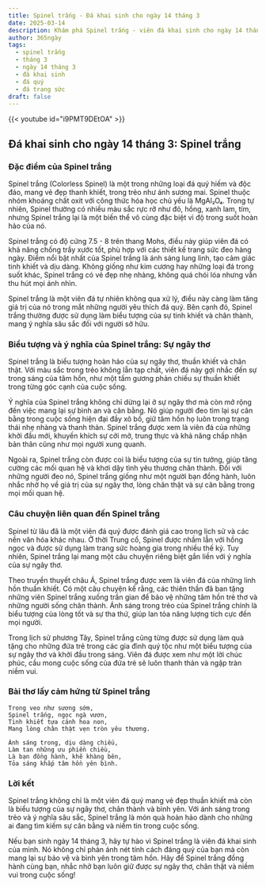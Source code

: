 ```yaml
---
title: Spinel trắng - Đá khai sinh cho ngày 14 tháng 3
date: 2025-03-14
description: Khám phá Spinel trắng - viên đá khai sinh cho ngày 14 tháng 3, biểu tượng của Sự ngây thơ. Cùng tìm hiểu ý nghĩa sâu sắc của viên đá độc đáo này.
author: 365ngày
tags:
  - spinel trắng
  - tháng 3
  - ngày 14 tháng 3
  - đá khai sinh
  - đá quý
  - đá trang sức
draft: false
---
```


{{< youtube id="i9PMT9DEtOA" >}}

## Đá khai sinh cho ngày 14 tháng 3: Spinel trắng

### Đặc điểm của Spinel trắng

Spinel trắng (Colorless Spinel) là một trong những loại đá quý hiếm và độc đáo, mang vẻ đẹp thanh khiết, trong trẻo như ánh sương mai. Spinel thuộc nhóm khoáng chất oxit với công thức hóa học chủ yếu là MgAl₂O₄. Trong tự nhiên, Spinel thường có nhiều màu sắc rực rỡ như đỏ, hồng, xanh lam, tím, nhưng Spinel trắng lại là một biến thể vô cùng đặc biệt vì độ trong suốt hoàn hảo của nó.

Spinel trắng có độ cứng 7.5 - 8 trên thang Mohs, điều này giúp viên đá có khả năng chống trầy xước tốt, phù hợp với các thiết kế trang sức đeo hàng ngày. Điểm nổi bật nhất của Spinel trắng là ánh sáng lung linh, tạo cảm giác tinh khiết và dịu dàng. Không giống như kim cương hay những loại đá trong suốt khác, Spinel trắng có vẻ đẹp nhẹ nhàng, không quá chói lóa nhưng vẫn thu hút mọi ánh nhìn.

Spinel trắng là một viên đá tự nhiên không qua xử lý, điều này càng làm tăng giá trị của nó trong mắt những người yêu thích đá quý. Bên cạnh đó, Spinel trắng thường được sử dụng làm biểu tượng của sự tinh khiết và chân thành, mang ý nghĩa sâu sắc đối với người sở hữu.

### Biểu tượng và ý nghĩa của Spinel trắng: Sự ngây thơ

Spinel trắng là biểu tượng hoàn hảo của sự ngây thơ, thuần khiết và chân thật. Với màu sắc trong trẻo không lẫn tạp chất, viên đá này gợi nhắc đến sự trong sáng của tâm hồn, như một tấm gương phản chiếu sự thuần khiết trong từng góc cạnh của cuộc sống.

Ý nghĩa của Spinel trắng không chỉ dừng lại ở sự ngây thơ mà còn mở rộng đến việc mang lại sự bình an và cân bằng. Nó giúp người đeo tìm lại sự cân bằng trong cuộc sống hiện đại đầy xô bồ, giữ tâm hồn họ luôn trong trạng thái nhẹ nhàng và thanh thản. Spinel trắng được xem là viên đá của những khởi đầu mới, khuyến khích sự cởi mở, trung thực và khả năng chấp nhận bản thân cũng như mọi người xung quanh.

Ngoài ra, Spinel trắng còn được coi là biểu tượng của sự tin tưởng, giúp tăng cường các mối quan hệ và khơi dậy tình yêu thương chân thành. Đối với những người đeo nó, Spinel trắng giống như một người bạn đồng hành, luôn nhắc nhở họ về giá trị của sự ngây thơ, lòng chân thật và sự cân bằng trong mọi mối quan hệ.

### Câu chuyện liên quan đến Spinel trắng

Spinel từ lâu đã là một viên đá quý được đánh giá cao trong lịch sử và các nền văn hóa khác nhau. Ở thời Trung cổ, Spinel được nhầm lẫn với hồng ngọc và được sử dụng làm trang sức hoàng gia trong nhiều thế kỷ. Tuy nhiên, Spinel trắng lại mang một câu chuyện riêng biệt gắn liền với ý nghĩa của sự ngây thơ.

Theo truyền thuyết châu Á, Spinel trắng được xem là viên đá của những linh hồn thuần khiết. Có một câu chuyện kể rằng, các thiên thần đã ban tặng những viên Spinel trắng xuống trần gian để bảo vệ những tâm hồn trẻ thơ và những người sống chân thành. Ánh sáng trong trẻo của Spinel trắng chính là biểu tượng của lòng tốt và sự tha thứ, giúp lan tỏa năng lượng tích cực đến mọi người.

Trong lịch sử phương Tây, Spinel trắng cũng từng được sử dụng làm quà tặng cho những đứa trẻ trong các gia đình quý tộc như một biểu tượng của sự ngây thơ và khởi đầu trong sáng. Viên đá được xem như một lời chúc phúc, cầu mong cuộc sống của đứa trẻ sẽ luôn thanh thản và ngập tràn niềm vui.

### Bài thơ lấy cảm hứng từ Spinel trắng

```
Trong veo như sương sớm,  
Spinel trắng, ngọc ngà vươn,  
Tinh khiết tựa cánh hoa non,  
Mang lòng chân thật vẹn tròn yêu thương.  

Ánh sáng trong, dịu dàng chiếu,  
Làm tan những ưu phiền chiều,  
Là bạn đồng hành, khẽ khàng bên,  
Tỏa sáng khắp tâm hồn yên bình.  
```

### Lời kết

Spinel trắng không chỉ là một viên đá quý mang vẻ đẹp thuần khiết mà còn là biểu tượng của sự ngây thơ, chân thành và bình yên. Với ánh sáng trong trẻo và ý nghĩa sâu sắc, Spinel trắng là món quà hoàn hảo dành cho những ai đang tìm kiếm sự cân bằng và niềm tin trong cuộc sống.

Nếu bạn sinh ngày 14 tháng 3, hãy tự hào vì Spinel trắng là viên đá khai sinh của mình. Nó không chỉ phản ánh nét tính cách đáng quý của bạn mà còn mang lại sự bảo vệ và bình yên trong tâm hồn. Hãy để Spinel trắng đồng hành cùng bạn, nhắc nhở bạn luôn giữ được sự ngây thơ, chân thật và niềm vui trong cuộc sống!